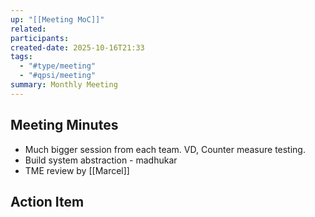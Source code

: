 ```yaml
---
up: "[[Meeting MoC]]"
related:
participants:
created-date: 2025-10-16T21:33
tags:
  - "#type/meeting"
  - "#qpsi/meeting"
summary: Monthly Meeting
---
```


## Meeting Minutes

- Much bigger session from each team. VD, Counter measure testing.
- Build system abstraction - madhukar
- TME review by [[Marcel]]

## Action Item